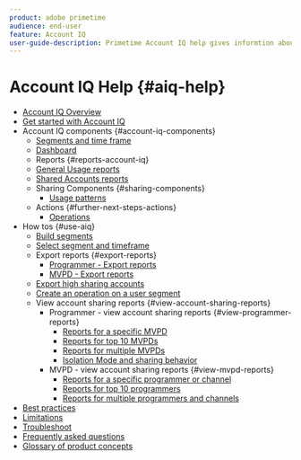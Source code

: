 ```yaml
---
product: adobe primetime
audience: end-user
feature: Account IQ
user-guide-description: Primetime Account IQ help gives informtion about the Account IQ components and walks you through user journeys to use the various components. 
---
```

# Account IQ Help {#aiq-help}

+   [Account IQ Overview](/help/AccountIQ/home.md)
+   [Get started with Account IQ](/help/AccountIQ/get-started.md)
+   Account IQ components {#account-iq-components}
    +   [Segments and time frame](/help/AccountIQ/segments-timeframe.md)
    +   [Dashboard](/help/AccountIQ/dashboard.md)
    +   Reports {#reports-account-iq}
      +   [General Usage reports](/help/AccountIQ/general-usage-reports.md)
      + [Shared Accounts reports](/help/AccountIQ/shared-acc-reports.md)
    + Sharing Components {#sharing-components}
      + [Usage patterns](/help/AccountIQ/usage-patterns.md)
    + Actions {#further-next-steps-actions}
      + [Operations](/help/AccountIQ/operations.md)
+   How tos {#use-aiq}
    + [Build segments](/help/AccountIQ/build-segment.md)
    + [Select segment and timeframe](/help/AccountIQ/howto-select-segment-timeframe.md)
    + Export reports {#export-reports}
      + [Programmer - Export reports](/help/AccountIQ/export-segment-metrics-progr.md)
      + [MVPD - Export reports](/help/AccountIQ/export-segment-metrics-mvpd.md)
    + [Export high sharing accounts](/help/AccountIQ/export-acc-information.md)
    + [Create an operation on a user segment](/help/AccountIQ/operation-affecting-user-segment.md)
    + View account sharing reports {#view-account-sharing-reports}
      + Programmer - view account sharing reports {#view-programmer-reports} 
        + [Reports for a specific MVPD](/help/AccountIQ/reports-for-specific-mvpds.md)
        + [Reports for top 10 MVPDs](/help/AccountIQ/top-10-mvpd-reports.md)
        + [Reports for multiple MVPDs](viewrep-multiple-mvpd.md)
        + [Isolation Mode and sharing behavior](/help/AccountIQ/isolation-mode.md)
      + MVPD - view account sharing reports {#view-mvpd-reports}
        + [Reports for a specific programmer or channel](/help/AccountIQ/reports-for-specific-programmers.md)
        + [Reports for top 10 programmers](/help/AccountIQ/top-10-programmer-reports.md)
        + [Reports for multiple programmers and channels](viewrep-multiple-programmer.md)  
+ [Best practices](/help/AccountIQ/best-practices.md)
+ [Limitations](/help/AccountIQ/limitations.md)
+ [Troubleshoot](/help/AccountIQ/troubleshoot.md)
+ [Frequently asked questions](/help/AccountIQ/faq.md)
+ [Glossary of product concepts](/help/AccountIQ/product-concepts.md)